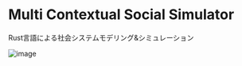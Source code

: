 # Multi Contextual Social Simulator

Rust言語による社会システムモデリング&シミュレーション

![image](https://github.com/user-attachments/assets/34e47eef-35d0-421e-9f5e-30ddded9ec49)
